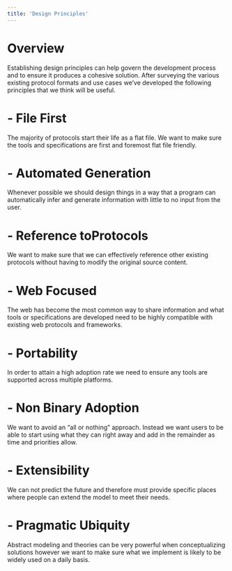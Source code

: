 ```yaml
---
title: 'Design Principles'
---
```


# Overview

Establishing design principles can help govern the development process and to ensure it produces a cohesive solution. After surveying the various existing protocol formats and use cases we’ve developed the following principles that we think will be useful.

# - File First

The majority of protocols start their life as a flat file. We want to make sure the tools and specifications are first and foremost flat file friendly.

# - Automated Generation

Whenever possible we should design things in a way that a program can automatically infer and generate information with little to no input from the user.

# - Reference toProtocols

We want to make sure that we can effectively reference other existing protocols without having to modify the original source content.

# - Web Focused

The web has become the most common way to share information and what tools or specifications are developed need to be highly compatible with existing web protocols and frameworks.

# - Portability

In order to attain a high adoption rate we need to ensure any tools are supported across multiple platforms.

# - Non Binary Adoption

We want to avoid an “all or nothing” approach. Instead we want users to be able to start using what they can right away and add in the remainder as time and priorities allow.

# - Extensibility

We can not predict the future and therefore must provide specific places where people can extend the model to meet their needs.

# - Pragmatic Ubiquity

Abstract modeling and theories can be very powerful when conceptualizing solutions however we want to make sure what we implement is likely to be widely used on a daily basis.
